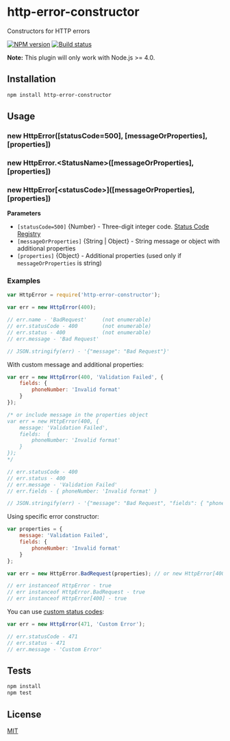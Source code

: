 # http-error-constructor

Constructors for HTTP errors

[![NPM version](https://img.shields.io/npm/v/http-error-constructor.svg)](https://npmjs.org/package/http-error-constructor)
[![Build status](https://img.shields.io/travis/Jokero/http-error-constructor.svg)](https://travis-ci.org/Jokero/http-error-constructor)

**Note:** This plugin will only work with Node.js >= 4.0.

## Installation

```sh
npm install http-error-constructor
```

## Usage

### new HttpError([statusCode=500], [messageOrProperties], [properties])
### new HttpError.\<StatusName\>([messageOrProperties], [properties])
### new HttpError\[\<statusCode\>\]([messageOrProperties], [properties])

**Parameters**

* `[statusCode=500]` {Number} - Three-digit integer code. [Status Code Registry](http://www.iana.org/assignments/http-status-codes/http-status-codes.xhtml)
* `[messageOrProperties]` {String | Object} - String message or object with additional properties
* `[properties]` {Object} - Additional properties (used only if `messageOrProperties` is string)

### Examples

```js
var HttpError = require('http-error-constructor');

var err = new HttpError(400);

// err.name - 'BadRequest'     (not enumerable)
// err.statusCode - 400        (not enumerable)
// err.status - 400            (not enumerable)
// err.message - 'Bad Request'

// JSON.stringify(err) - '{"message": "Bad Request"}'
```

With custom message and additional properties:

```js
var err = new HttpError(400, 'Validation Failed', {
    fields: {
        phoneNumber: 'Invalid format'
    }
});

/* or include message in the properties object
var err = new HttpError(400, {
    message: 'Validation Failed',
    fields:  {
        phoneNumber: 'Invalid format'
    }
});
*/

// err.statusCode - 400
// err.status - 400
// err.message - 'Validation Failed'
// err.fields - { phoneNumber: 'Invalid format' }

// JSON.stringify(err) - '{"message": "Bad Request", "fields": { "phoneNumber": "Invalid format" } }'
```

Using specific error constructor:

```js
var properties = {
    message: 'Validation Failed',
    fields: {
        phoneNumber: 'Invalid format'
    }
};

var err = new HttpError.BadRequest(properties); // or new HttpError[400](properties)

// err instanceof HttpError - true
// err instanceof HttpError.BadRequest - true
// err instanceof HttpError[400] - true
```

You can use [custom status codes](http://tools.ietf.org/html/rfc7231#section-6):

```js
var err = new HttpError(471, 'Custom Error');

// err.statusCode - 471
// err.status - 471
// err.message - 'Custom Error'
```

## Tests

```sh
npm install
npm test
```

## License

[MIT](LICENSE)
